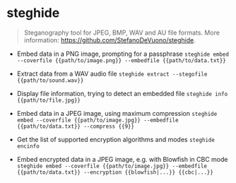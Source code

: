 # steghide
> Steganography tool for JPEG, BMP, WAV and AU file formats.
> More information: <https://github.com/StefanoDeVuono/steghide>.

- Embed data in a PNG image, prompting for a passphrase
`steghide embed --coverfile {{path/to/image.png}} --embedfile {{path/to/data.txt}}`

- Extract data from a WAV audio file
`steghide extract --stegofile {{path/to/sound.wav}}`

- Display file information, trying to detect an embedded file
`steghide info {{path/to/file.jpg}}`

- Embed data in a JPEG image, using maximum compression
`steghide embed --coverfile {{path/to/image.jpg}} --embedfile {{path/to/data.txt}} --compress {{9}}`

- Get the list of supported encryption algorithms and modes
`steghide encinfo`

- Embed encrypted data in a JPEG image, e.g. with Blowfish in CBC mode
`steghide embed --coverfile {{path/to/image.jpg}} --embedfile {{path/to/data.txt}} --encryption {{blowfish|...}} {{cbc|...}}`
